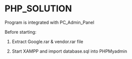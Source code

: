 # PHP_SOLUTION

Program is integrated with PC_Admin_Panel

Before starting:

1) Extract Google.rar & vendor.rar file

2) Start XAMPP and import database.sql into PHPMyadmin
